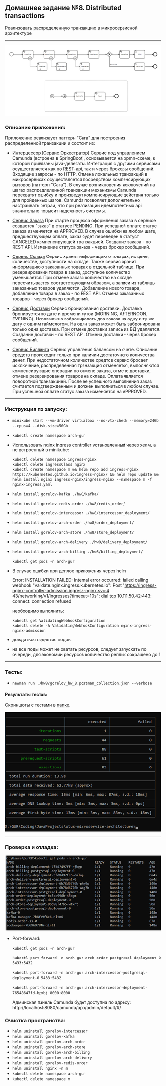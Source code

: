 ## Домашнее задание №8. Distributed transactions

Реализовать распределенную транзакцию в микросервисной архитектуре

---
![img.png](img.png)

### Описание приложения:
Приложение реализаует паттерн "Сага" для построения распределенной транзакции и состоит из:
- [Интерцессор (Сервис Оркестратор)](https://github.com/GUR-ok/arch-intercessor)
  Сервис под управлением Camunda (встроена в SpringBoot), основывается на bpmn-схеме, 
  к которой привязаны java-делегаты. Интеграция с другими сервисами осуществляется как по REST-api, 
  так и через брокеры сообщений. Входящие запросы - по HTTP.
  Отмена локальных транзакций в микросервисах осуществляется посредством компенсирующих вызовов (паттерн "Сага").
  В случае возникновения исключений на шагах распредлеленной транзакции механизмы Camunda перехватят ошибку и 
  произведут компенсирующие действия только для пройденных шагов.
  Camunda позволяет дополнительно настраивать ретраи, что при реализации идемпотентных api значительно повысит надежность системы.

- [Сервис Заказа](https://github.com/GUR-ok/arch-order)
  При старте процесса оформления заказа в сервисе создается "заказ" в статусе PENDING.
  При успешной оплате статус заказа изменяется на APPROVED.
  В случае ошибки на любом шаге, предшествующем оплате, заказ будет переведен в статуст CANCELED компенсирующей транзакцией.
  Создание заказа - по REST API. Изменение статуса заказа - через брокер сообщений.

- [Сервис Склада](https://github.com/GUR-ok/arch-store)
  Сервис хранит информацию о товарах, их цене, количестве, доступности на складе.
  Также сервис хранит информацию о заказанных товарах в отдельной таблице. При резервировании товара в заказ, доступное количество уменьшается.
  При отмене заказа количество на складе пересчитывается соответствующим образом, а записи из таблицы заказанных товаров удаляются.
  Добавление нового товара, добавление товара в заказ - по REST API. Отмена заказанных товаров - через брокер сообщений.
  
- [Сервис Доставки](https://github.com/GUR-ok/arch-delivery)
  Сервис бронирования доставки. Доставка бронируется по дате и времени суток (MORNING, AFTERNOON, EVENING).
  Невозможно забронировать два заказа на одну и ту же дату с одним таймслотом.
  На один заказ может быть забронирована только одна доставка. При отмене доставки запись из БД удаляется.
  Создание доставки - по REST API. Отмена доставки - через брокер сообщений.
  
- [Сервис Биллинга](https://github.com/GUR-ok/arch-billing)
  Сервис управления балансом на счете. Списание средств происходит только при наличии достаточного количества денег.
  При недостаточном количестве средтсв сервис бросает исключение, распределенная транзакция отменяется,
  выполняются компенсирующие операции по отмене заказа, отмене доставки, отмене резервирования товаров на складе.
  Оплата является поворотной транзакцией. После ее успешного выполнения заказ считается подтвержденным и должен выполниться в любом случае.
  При успешной оплате статус заказа изменяется на APPROVED.

---

### Инструкция по запуску:
- `minikube start --vm-driver virtualbox --no-vtx-check --memory=24Gb --cpus=4 --disk-size=50Gb`
- `kubectl create namespace arch-gur`
- Использовать nginx ingress controller установленный через хелм, а не встроенный в minikube:

  ```
  kubectl delete namespace ingress-nginx
  kubectl delete ingressClass nginx
  kubectl create namespace m && helm repo add ingress-nginx https://kubernetes.github.io/ingress-nginx/ && helm repo update && helm install nginx ingress-nginx/ingress-nginx --namespace m -f nginx-ingress.yaml
  ```
  
- `helm install gorelov-kafka ./hw8/kafka/`
- `helm install gorelov-redis-order ./hw8/redis_order/`  
- `helm install gorelov-intercessor ./hw8/intercessor_deployment/`
- `helm install gorelov-arch-order ./hw8/order_deployment/`
- `helm install gorelov-arch-store ./hw8/store_deployment/`
- `helm install gorelov-arch-delivery ./hw8/delivery_deployment/`
- `helm install gorelov-arch-billing ./hw8/billing_deployment/`

  `kubectl get pods -n arch-gur`
- В случае ошибки при деплое приложения через helm

  Error: INSTALLATION FAILED: Internal error occurred: failed calling webhook "validate.nginx.ingress.kubernetes.io": Post "https://ingress-nginx-controller-admission.ingress-nginx.svc:4
  43/networking/v1/ingresses?timeout=10s": dial tcp 10.111.50.42:443: connect: connection refused

  необходимо выполнить:
    ```
    kubectl get ValidatingWebhookConfiguration
    kubectl delete -A ValidatingWebhookConfiguration nginx-ingress-nginx-admission
    ```  
- дождаться поднятия подов
- на все поды может не хватать ресурсов, следует запускать по очереди, для экономии ресурсов количество реплик сокращено до 1

---

### Тесты:

- `newman run ./hw8/gorelov_hw_8.postman_collection.json --verbose`

#### Результаты тестов:

 Скриншоты с тестами в [папке](./screenshots).

![img_3.png](img_3.png)

---

### Проверка и отладка:
![img_1.png](img_1.png)

- Port-forward:
  
  `kubectl get pods -n arch-gur`

  `kubectl port-forward -n arch-gur arch-order-postgresql-deployment-0 5433:5432`
  
  `kubectl port-forward -n arch-gur arch-intercessor-postgresql-deployment-0 5433:5432`
  
  `kubectl port-forward -n arch-gur arch-intercessor-deployment-76548647fd-bpxbj 8000:8000`

  Админская панель Camunda будет доступна по адресу: http://localhost:8080/camunda/app/admin/default/#/
  
   
### Очистка пространства:

- `helm uninstall gorelov-intercessor`
- `helm uninstall gorelov-kafka`
- `helm uninstall gorelov-arch-order`
- `helm uninstall gorelov-arch-store`
- `helm uninstall gorelov-arch-billing`
- `helm uninstall gorelov-arch-delivery`
- `helm uninstall gorelov-redis-order`
- `helm uninstall nginx -n m`
- `kubectl delete namespace arch-gur`
- `kubectl delete namespace m`